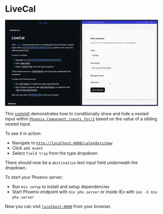 # LiveCal

![demo gif](https://github.com/codeanpeace/live_cal/blob/master/demo.gif)

This [commit](https://github.com/codeanpeace/live_cal/commit/e56742cfd0cfea7896829494924c078f94d5c860) demonstrates how to conditionally show and hide a nested input within [`Phoenix.Component.inputs_for/1`](https://hexdocs.pm/phoenix_live_view/Phoenix.Component.html#inputs_for/1) based on the value of a sibling nested input.

To see it in action:

  * Navigate to [`http://localhost:4000/calendars/new`](http://localhost:4000/calendars/new)
  * Click `add event`
  * Select `field trip` from the type dropdown

There should now be a `destination` text input field underneath the dropdown.

To start your Phoenix server:

  * Run `mix setup` to install and setup dependencies
  * Start Phoenix endpoint with `mix phx.server` or inside IEx with `iex -S mix phx.server`

Now you can visit [`localhost:4000`](http://localhost:4000) from your browser.
